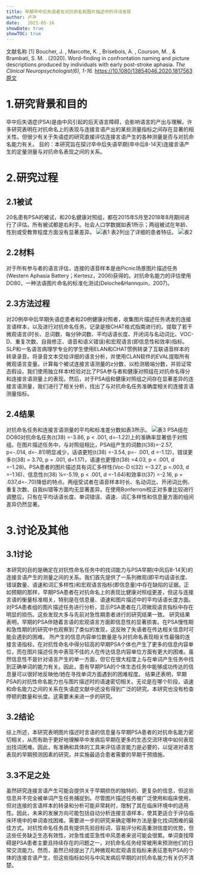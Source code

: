 ```yaml
---
title: 早期卒中后失语者在对抗命名和图片描述中的寻词发现
author: 卢冲
date:   2021-05-16
showDate: true 
showTOC: true  
---
```

文献名称
[1] Boucher, J. ,  Marcotte, K. ,  Brisebois, A. ,  Courson, M. , &  Brambati, S. M. . (2020). Word-finding in confrontation naming and picture descriptions produced by individuals with early post-stroke aphasia. *The Clinical Neuropsychologist(6), 1-16.*
https://10.1080/13854046.2020.1817563
[原文](../Source_Files/2021-05-16-LC1.pdf)
# 1.研究背景和目的
卒中后失语症(PSA)是由中风引起的后天语言障碍，会影响语言的产出与理解。许多研究表明在对抗命名上的表现与连接言语产出的某些测量指标之间存在显著的相关性。但很少有关于失语症的研究直接评估连接言语产生的各种测量是否与对抗命名能力有关。
目的：本研究旨在探讨卒中后失语早期(卒中后8-14天)连接言语产生的定量测量与对抗命名表现之间的关系。
# 2.研究过程
## 2.1被试
20名患有PSA的被试，和20名健康对照组，都在2015年5月至2018年8月期间进行了评估。所有被试都是右利手。社会人口学数据如表1所示；两组被试在年龄、性别或受教育程度方面没有显著差异。
![表1](../Supporting_Information/2021-05-16-LC1-Table1.png)
表2列出了详细的患者特征。
![表2](../Supporting_Information/2021-05-16-LC1-table2.png)
## 2.2材料
对于所有参与者的语言评估，连接的语音样本是由Picnic场景图片描述任务(Western Aphasia Battery；Kertesz，2006)获得的。对抗命名能力的评估使用DO80，一种法语图片命名的标准化测试(Deloche&Hannquin，2007)。
## 2.3方法过程
对20例卒中后早期失语症患者和20例健康对照者，收集图片描述任务诱发的连接言语样本，以及进行对抗命名任务。记录是按CHAT格式指南进行的。提取了若干微观语言(时长、总词数、每分钟词数、平均话语长度、开闭词与名动词比、VOC-D、重复次数、自我修正、语音和语义错误)和宏观语言(即信息性和效率)指标。SLP和一名语言病理学专业的学生使用ELAN和CHAT惯例转录了互联语音样本的转录录音。将录音文本交给详细的语言分析，并使用CLAN软件的EVAL提取所有微观语言变量。计算每个被试连接言语测量的z分数，以检测极端分数，并验证常态假设。我们使用独立样本t检验对比了PSA参与者和健康对照组在对抗命名得分和连接言语测量上的表现。然后，对于PSA组和健康对照组之间存在显著差异的连接言语测量，我们进行了相关分析，找出了与对抗命名任务准确度相关的连接言语测量指标。
## 2.4结果
对抗命名任务和连接言语测量的平均和标准差分数如表3所示。
![表3](../Supporting_Information/2021-05-16-LC1-table3.png)
PSA组在DO80对抗命名任务(t(38) =-3.86, p < .001, d=-1.22)上的准确率显著低于对照组。在图片描述任务中，与对照组相比，PSA组产生的词数(t(38)=-2.57, p=-.014, d=-.81)明显减少，话语更短(t(38) =-3.54, p=- .001, d =-1.12)，错误更多(t(38) = 3.70, p = .001, d=1.17)，语速也更慢(t(38) =4.03, p < .001, d =-1.28)。PSA患者的图片描述具有词汇多样性(Voc-D t(32) =-3.27, p =.003, d =-1.16)、信息性(t(38) ¼=-5.19, p < .001, d =-1.64)和效率(t(37) =-2.16, p = .037,d=-.70)降低的特点。两组受试者在语音样本时长、名动词比、开闭词比例、重复次数、自我纠错等方面均无显著差异。在使用Bonferroni校正对多重比较进行调整后，只有在平均话语长度、单词错误、语速、词汇多样性和信息量方面的组间差异仍然显著。
# 3.讨论及其他
## 3.1讨论
本研究的目的是确定在对抗性命名任务中的找词能力与PSA早期(中风后8-14天)的连接言语产生的测量之间的关系。我们首先提供了一系列微观(即平均话语长度、错误数量、语速和词汇多样性)和宏观语言指标(即信息量)中存在缺陷的证据。正如预期的那样，早期PSA患者在对抗命名上的表现比健康对照组更差，但这与连接言语的衡量标准相关，特别是在信息量、语速和图片描述中的平均话语长度方面。
对PSA患者组的图片描述任务进行分析，显示PSA患者在几项微观语言指标中存在明显的损伤。这些发现大多与先前对急性期患者进行的研究结果一致。
研究结果表明，早期的PSA伴随着言语的宏观语言方面即信息性的显著损害。在PSA慢性期和急性期的的研究中也观察到了类似的发现，这反映了失语者在传达相关信息时可能会遇到的困难。
所产生的信息内容单位数量是与对抗命名表现相关性最强的连接言语指标，在对抗性命名中得分较高的早期PSA个体也产生了更多的信息内容单位，而在图片描述任务中表现不佳的人在传达信息内容单位方面有更大的困难。虽然信息性不是针对语言产生的单一方面，但它在很大程度上与在单词产生任务中找到正确单词的能力有关。因此，患有早期PSA的个体生态任务中能够成功传达的信息量可以很好地反映他/她在寻找单词方面遇到的困难程度。
结果还表明，早期PSA的对抗性命名能力也与图片描述时的语速密切相关。无论是在哪个阶段，语速和命名能力之间的关系在失语症文献中还没有得到广泛的研究。本研究也没有检查停顿的数量和长度。这需要未来进一步的研究。
## 3.2结论
综上所述，本研究表明图片描述时言语的信息量与早期PSA患者的对抗命名能力密切相关，从而有助于更好地理解卒中发病后早期在更多的生态交流环境中如何表现出找词困难。因此，有准确和具体的工具来评估语言能力是必要的，以促进对语言表现的早期预测因素的研究，并实施最适合患者需要的早期干预措施。
## 3.3不足之处
虽然研究连接言语产生可能会提供关于早期损伤的独特的、更复杂的信息，但这些信息并不完全被单词产生任务捕捉到。尽管图片描述任务被广泛使用和临床使用，但对连接的言语样本的转录和分析可能非常耗时，限制了其在临床环境中的适用性。因此，未来的发展方向可能包括自动分析连接言语样本，使其更适合于评估临床环境中的单词查找困难。需要进一步的研究来确定哪种方法是量化找词困难的最佳方式。对抗性命名任务具有提供先验目标词、容易评分和高重测信度的优势，但这些任务缺乏生态有效性，对急性或亚急性中风患者来说可能会很累。单词查找障碍是PSA患者主要且持续存在的问题之一，对抗命名任务经常被用来预测他们的日常交流能力。然而，虽然已经提出了几种微观和宏观语言指标来表征患有PSA的个体的连接言语产生，但这些指标如何与中风发病后早期的对抗命名能力有关仍不清楚。

